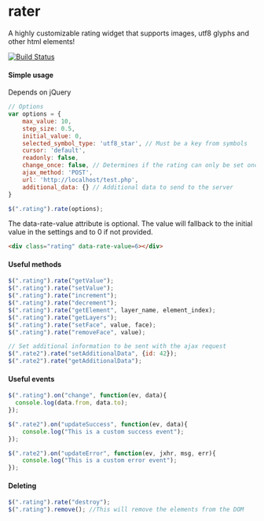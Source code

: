 # rater
A highly customizable rating widget that supports images, utf8 glyphs and other html elements!

[![Build Status](https://travis-ci.org/auxiliary/rater.svg?branch=master)](https://travis-ci.org/auxiliary/rater)

#### Simple usage

Depends on jQuery

```javascript
// Options
var options = {
    max_value: 10,
    step_size: 0.5,
    initial_value: 0,
    selected_symbol_type: 'utf8_star', // Must be a key from symbols
    cursor: 'default',
    readonly: false,
    change_once: false, // Determines if the rating can only be set once
    ajax_method: 'POST',
    url: 'http://localhost/test.php',
    additional_data: {} // Additional data to send to the server
}

$(".rating").rate(options);
```

The data-rate-value attribute is optional. The value will fallback to the initial
value in the settings and to 0 if not provided.
```html
<div class="rating" data-rate-value=6></div>
```

#### Useful methods

```javascript
$(".rating").rate("getValue");
$(".rating").rate("setValue");
$(".rating").rate("increment");
$(".rating").rate("decrement");
$(".rating").rate("getElement", layer_name, element_index);
$(".rating").rate("getLayers");
$(".rating").rate("setFace", value, face);
$(".rating").rate("removeFace", value);

// Set additional information to be sent with the ajax request
$(".rate2").rate("setAdditionalData", {id: 42});
$(".rate2").rate("getAdditionalData");
```

#### Useful events
```javascript
$(".rating").on("change", function(ev, data){
  console.log(data.from, data.to);
});

$(".rate2").on("updateSuccess", function(ev, data){
    console.log("This is a custom success event");
});

$(".rate2").on("updateError", function(ev, jxhr, msg, err){
    console.log("This is a custom error event");
});
```

#### Deleting

```javascript
$(".rating").rate("destroy");
$(".rating").remove(); //This will remove the elements from the DOM
```
